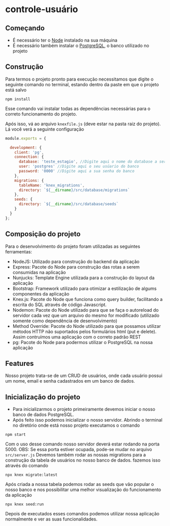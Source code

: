 # controle-usuário

## Começando

- É necessário ter o [Node](https://https://nodejs.org/en/) instalado na sua máquina  
- É necessário também instalar o [PostgreSQL](https://www.enterprisedb.com/downloads/postgres-postgresql-downloads), o banco utilizado no projeto  


## Construção
Para termos o projeto pronto para execução necessitamos que digite o seguinte comando no terminal, estando dentro da paste em que o projeto está salvo
```shell
npm install
```
Esse comando vai instalar todas as dependências necessárias para o correto funcionamento do projeto.

Após isso, vá ao arquivo `knexfile.js` (deve estar na pasta raiz do projeto). Lá você verá a seguinte configuração

```js
module.exports = {

  development: {
    client: 'pg',
    connection: {
      database: 'teste_estagio', //Digite aqui o nome do database a ser utilizado
      user: 'postgres' //Digite aqui o seu usúario do banco
      password: '0000' //Digite aqui a sua senha do banco
    },
    migrations: {
      tableName: 'knex_migrations',
      directory: `${__dirname}/src/database/migrations`
    },
    seeds: {
      directory: `${__dirname}/src/database/seeds`
    }
  }
};
```

## Composição do projeto

Para o desenvolvimento do projeto foram utilizadas as seguintes ferramentas:

- NodeJS: Utilizado para construção do backend da aplicação
- Express: Pacote do Node para construção das rotas a serem consumidas na aplicação
- Nunjucks: Template Engine utilizada para a construção do layout da aplicação
- Bootstrap: Framework utilizado para otimizar a estilização de algums componentes da aplicação
- Knex.js: Pacote do Node que funciona como query builder, facilitando a escrita do SQL através de código Javascript.
- Nodemon: Pacote do Node utilizado para que se faça o autoreload do servidor cada vez que um arquivo do mesmo for modificado (utilizado somente como dependência de desenvolvimento)
- Method Override: Pacote do Node utilizado para que possamos utilizar métodos HTTP não suportados pelos formulários html (put e delete). Assim contruímos uma aplicação com o correto padrão REST
- pg: Pacote do Node para podermos utilizar o PostgreSQL na nossa aplicação

## Features

Nosso projeto trata-se de um CRUD de usuários, onde cada usuário possui um nome, email e senha cadastrados em um banco de dados.

## Inicialização do projeto

- Para inicializarmos o projeto primeiramente devemos iniciar o nosso banco de dados PostgreSQL.
- Após feito isso podemos inicializar o nosso servidor. Abrindo o terminal no diretório onde está nosso projeto executamos o comando

 ```shell
 npm start
 ```

 Com o uso desse comando nosso servidor deverá estar rodando na porta 5000. 
 OBS: Se essa porta estiver ocupada, pode-se mudar no arquivo `src/server.js`
 Devemos também rodar as nossas migrations para a construção da tabela de usuários no nosso banco de dados. fazemos isso através do comando

 ```shell
 npx knex migrate:latest
 ```

 Após criada a nossa tabela podemos rodar as seeds que vão popular o nosso banco e nos possibilitar uma melhor visualização do funcionamento da aplicação

 ```shell
 npx knex seed:run
 ```

Depois de executados esses comandos podemos utilizar nossa aplicação normalmente e ver as suas funcionalidades.
